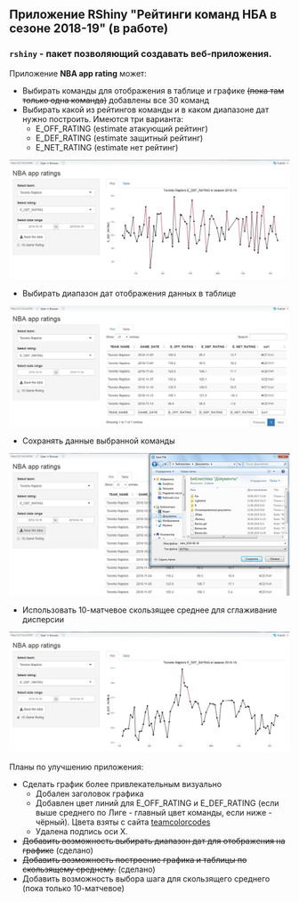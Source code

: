 ## Приложение RShiny "Рейтинги команд НБА в сезоне 2018-19" (в работе)

### ```rshiny``` - пакет позволяющий создавать веб-приложения.

Приложение **NBA app rating** может:

* Выбирать команды для отображения в таблице и графике ~~(пока там только одна команда)~~ добавлены все 30 команд
* Выбирать какой из рейтингов команды и в каком диапазоне дат нужно построить. Имеются три варианта:
  * E_OFF_RATING (estimate атакующий рейтинг)
  * E_DEF_RATING (estimate защитный рейтинг)
  * E_NET_RATING (estimate нет рейтинг)

![](image/plot.jpg)
 
* Выбирать диапазон дат отображения данных в таблице

![](image/table.jpg)

* Сохранять данные выбранной команды

![](image/save_data.jpg)

* Использовать 10-матчевое скользящее среднее для сглаживание дисперсии

![](image/plot_10_rolling.jpg)

Планы по улучшению приложения:

* Сделать график более привлекательным визуально
  * Добален заголовок графика
  * Добавлен цвет линий для E_OFF_RATING и E_DEF_RATING (если выше среднего по Лиге - главный цвет команды, если ниже - чёрный). Цвета взяты с сайта [teamcolorcodes](https://teamcolorcodes.com/)
  * Удалена подпись оси X.
* ~~Добавить возможность выбирать диапазон дат для отображения на графике~~ (сделано)
* ~~Добавить возможность построение графика и таблицы по скользящему среднему.~~ (сделано)
* Добавить возможность выбора шага для скользящего среднего (пока только 10-матчевое)

